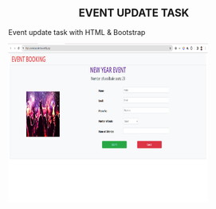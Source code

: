 <h2 style="text-align:center;">EVENT UPDATE TASK </h2>

<span> Event update task with HTML & Bootstrap</span>

<img src="./Asset/EVENT-UPDATE TASK.png" alt="" style="width: 25rem; height: 20rem"/>
